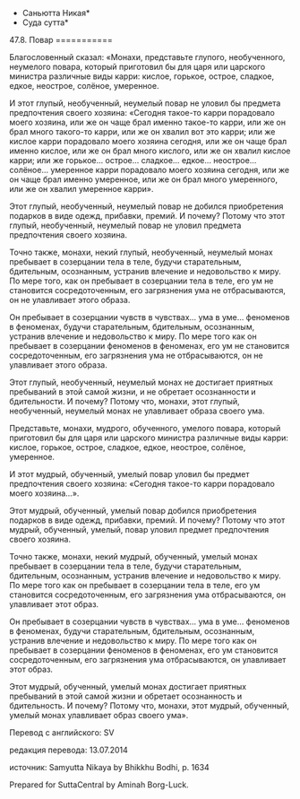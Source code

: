 * Саньютта Никая*
* Суда сутта*

47\.8\. Повар
\=\=\=\=\=\=\=\=\=\=\=

Благословенный сказал: «Монахи, представьте глупого, необученного, неумелого повара, который приготовил бы для царя или царского министра различные виды карри: кислое, горькое, острое, сладкое, едкое, неострое, солёное, умеренное\.

И этот глупый, необученный, неумелый повар не уловил бы предмета предпочтения своего хозяина: «Сегодня такое\-то карри порадовало моего хозяина, или же он чаще брал именно такое\-то карри, или же он брал много такого\-то карри, или же он хвалил вот это карри; или же кислое карри порадовало моего хозяина сегодня, или же он чаще брал именно кислое, или же он брал много кислого, или же он хвалил кислое карри; или же горькое… острое… сладкое… едкое… неострое… солёное… умеренное карри порадовало моего хозяина сегодня, или же он чаще брал именно умеренное, или же он брал много умеренного, или же он хвалил умеренное карри»\.

Этот глупый, необученный, неумелый повар не добился приобретения подарков в виде одежд, прибавки, премий\. И почему? Потому что этот глупый, необученный, неумелый повар не уловил предмета предпочтения своего хозяина\.

Точно также, монахи, некий глупый, необученный, неумелый монах пребывает в созерцании тела в теле, будучи старательным, бдительным, осознанным, устранив влечение и недовольство к миру\. По мере того, как он пребывает в созерцании тела в теле, его ум не становится сосредоточенным, его загрязнения ума не отбрасываются, он не улавливает этого образа\.

Он пребывает в созерцании чувств в чувствах… ума в уме… феноменов в феноменах, будучи старательным, бдительным, осознанным, устранив влечение и недовольство к миру\. По мере того как он пребывает в созерцании феноменов в феноменах, его ум не становится сосредоточенным, его загрязнения ума не отбрасываются, он не улавливает этого образа\.

Этот глупый, необученный, неумелый монах не достигает приятных пребываний в этой самой жизни, и не обретает осознанности и бдительности\. И почему? Потому что, монахи, этот глупый, необученный, неумелый монах не улавливает образа своего ума\.

Представьте, монахи, мудрого, обученного, умелого повара, который приготовил бы для царя или царского министра различные виды карри: кислое, горькое, острое, сладкое, едкое, неострое, солёное, умеренное\.

И этот мудрый, обученный, умелый повар уловил бы предмет предпочтения своего хозяина: «Сегодня такое\-то карри порадовало моего хозяина…»\.

Этот мудрый, обученный, умелый повар добился приобретения подарков в виде одежд, прибавки, премий\. И почему? Потому что этот мудрый, обученный, умелый, повар уловил предмет предпочтения своего хозяина\.

Точно также, монахи, некий мудрый, обученный, умелый монах пребывает в созерцании тела в теле, будучи старательным, бдительным, осознанным, устранив влечение и недовольство к миру\. По мере того как он пребывает в созерцании тела в теле, его ум становится сосредоточенным, его загрязнения ума отбрасываются, он улавливает этот образ\.

Он пребывает в созерцании чувств в чувствах… ума в уме… феноменов в феноменах, будучи старательным, бдительным, осознанным, устранив влечение и недовольство к миру\. По мере того как он пребывает в созерцании феноменов в феноменах, его ум становится сосредоточенным, его загрязнения ума отбрасываются, он улавливает этот образ\.

Этот мудрый, обученный, умелый монах достигает приятных пребываний в этой самой жизни и обретает осознанность и бдительность\. И почему? Потому что, монахи, этот мудрый, обученный, умелый монах улавливает образ своего ума»\.

Перевод с английского: SV

редакция перевода: 13\.07\.2014

источник: Samyutta Nikaya by Bhikkhu Bodhi, p\. 1634

Prepared for SuttaCentral by Aminah Borg\-Luck\.